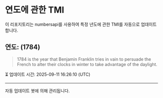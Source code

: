 
# 연도에 관한 TMI

이 리포지토리는 numbersapi를 사용하여 특정 년도에 관한 TMI를 자동으로 업데이트합니다.

## 연도: (1784)
> 1784 is the year that Benjamin Franklin tries in vain to persuade the French to alter their clocks in winter to take advantage of the daylight.

⏳ 업데이트 시간: 2025-09-11 16:26:10 (UTC)

---
자동 업데이트 봇에 의해 관리됩니다.
